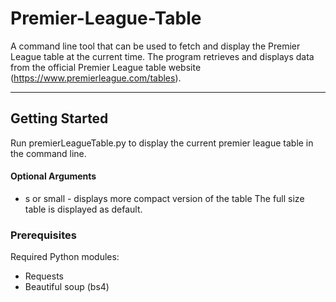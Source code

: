 # Premier-League-Table

A command line tool that can be used to fetch and display the Premier League table at the current time. The program retrieves and displays data from the official Premier League table website (https://www.premierleague.com/tables).

  
-------------------------------------------------------

## Getting Started
Run premierLeagueTable.py to display the current premier league table in the command line. 

#### Optional Arguments
- s or small - displays more compact version of the table
The full size table is displayed as default.

### Prerequisites
Required Python modules:
- Requests
- Beautiful soup (bs4)
